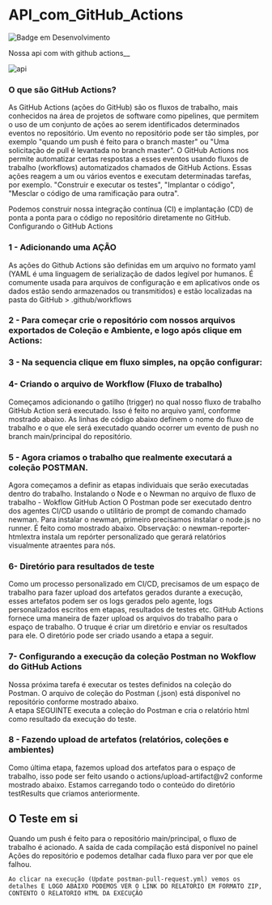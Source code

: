 # API_com_GitHub_Actions 
![Badge em Desenvolvimento](http://img.shields.io/static/v1?label=STATUS&message=%20CONCLUIDO&color=GREEN&style=for-the-badge)

Nossa api com with github actions__ 

![api](https://user-images.githubusercontent.com/33332202/174480260-f97d8667-463a-4041-862f-0fd2fadbfb95.jpg)

### O que são GitHub Actions?
As GitHub Actions (ações do GitHub) são os fluxos de trabalho, mais conhecidos na área de projetos de software como pipelines, que permitem o uso de um conjunto de ações ao serem identificados determinados eventos  no repositório. Um evento no repositório pode ser tão simples, por exemplo "quando um push é feito para o branch master" ou "Uma solicitação de pull é levantada no branch master". O GitHub Actions nos permite automatizar certas respostas a esses eventos usando fluxos de trabalho (workflows) automatizados chamados de GitHub Actions. Essas ações reagem a um ou vários eventos e executam determinadas tarefas, por exemplo. "Construir e executar os testes", "Implantar o código", "Mesclar o código de uma ramificação para outra".

Podemos construir nossa integração contínua (CI) e implantação (CD) de ponta a ponta para o código no repositório diretamente no GitHub.
Configurando o  GitHub Actions

### 1 - Adicionando uma AÇÃO
As ações do Github Actions são definidas em um arquivo no formato yaml (YAML é uma linguagem de serialização de dados legível por humanos. É comumente usada para arquivos de configuração e em aplicativos onde os dados estão sendo armazenados ou transmitidos) e estão localizadas na pasta do GitHub > .github/workflows
 
### 2 - Para começar crie o repositório com nossos arquivos exportados de Coleção e Ambiente, e logo após clique em Actions: 
 
### 3 - Na sequencia clique em fluxo simples, na opção configurar:
 
### 4- Criando o arquivo de Workflow (Fluxo de trabalho)
Começamos adicionando o gatilho (trigger) no qual nosso fluxo de trabalho GitHub Action será executado. Isso é feito no arquivo yaml, conforme mostrado abaixo. As linhas de código abaixo definem o nome do fluxo de trabalho e o que ele será executado quando ocorrer um evento de push no branch main/principal do repositório.
 
### 5 - Agora criamos o trabalho que realmente executará a coleção POSTMAN.
 
Agora começamos a definir as etapas individuais que serão executadas dentro do trabalho.
Instalando o Node e o Newman no arquivo de fluxo de trabalho - Wokflow GitHub Action 
O Postman pode ser executado dentro dos agentes CI/CD usando o utilitário de prompt de comando chamado newman. Para instalar o newman, primeiro precisamos instalar o node.js no runner. É feito como mostrado abaixo.
Observação: o newman-reporter-htmlextra instala um repórter personalizado que gerará relatórios visualmente atraentes para nós.
 
### 6- Diretório para resultados de teste
Como um processo personalizado em CI/CD, precisamos de um espaço de trabalho para fazer upload dos artefatos gerados durante a execução, esses artefatos podem ser os logs gerados pelo agente, logs personalizados escritos em etapas, resultados de testes etc. GitHub Actions fornece uma maneira de fazer upload os arquivos do trabalho para o espaço de trabalho. O truque é criar um diretório e enviar os resultados para ele. O diretório pode ser criado usando a etapa a seguir.
 

### 7- Configurando a execução da coleção Postman no Wokflow do GitHub Actions
Nossa próxima tarefa é executar os testes definidos na coleção do Postman. O arquivo de coleção do Postman (.json) está disponível no repositório conforme mostrado abaixo.  
A etapa SEGUINTE executa a coleção do Postman e cria o relatório html como resultado da execução do teste.
 
### 8 - Fazendo upload de artefatos (relatórios, coleções e ambientes)
Como última etapa, fazemos upload dos artefatos para o espaço de trabalho, isso pode ser feito usando o actions/upload-artifact@v2 conforme mostrado abaixo. Estamos carregando todo o conteúdo do diretório testResults que criamos anteriormente.
 

## O Teste em si
Quando um push é feito para o repositório main/principal, o fluxo de trabalho é acionado. A saída de cada compilação está disponível no painel Ações do repositório e podemos detalhar cada fluxo para ver por que ele falhou.
 
`Ao clicar na execução (Update postman-pull-request.yml) vemos os detalhes E LOGO ABAIXO PODEMOS VER O LINK DO RELATORIO EM FORMATO ZIP, CONTENTO O RELATORIO HTML DA EXECUÇÃO`
 

 

